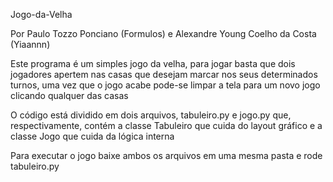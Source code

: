 ﻿Jogo-da-Velha



Por Paulo Tozzo Ponciano (Formulos) e Alexandre Young Coelho da Costa (Yiaannn)

Este programa é um simples jogo da velha, para jogar basta que dois jogadores apertem nas casas que desejam marcar nos seus determinados turnos, uma vez que o jogo acabe pode-se limpar a tela para um novo jogo clicando qualquer das casas

O código está dividido em dois arquivos, tabuleiro.py e jogo.py que, respectivamente, contém a classe Tabuleiro que cuida do layout gráfico e a classe Jogo que cuida da lógica interna

Para executar o jogo baixe ambos os arquivos em uma mesma pasta e rode tabuleiro.py